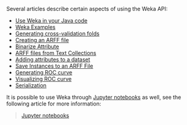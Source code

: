 Several articles describe certain aspects of using the Weka API:

* [Use Weka in your Java code](use_weka_in_your_java_code.md)
* [Weka Examples](weka_examples.md)
* [Generating cross-validation folds](generating_cv_folds.md)
* [Creating an ARFF file](creating_arff_file.md)
* [Binarize Attribute](binarize_attribute.md)
* [ARFF files from Text Collections](arff_from_text_collections.md)
* [Adding attributes to a dataset](adding_attributes_to_dataset.md)
* [Save Instances to an ARFF File](save_instances_to_arff.md)
* [Generating ROC curve](generating_roc_curve.md)
* [Visualizing ROC curve](visualizing_roc_curve.md)
* [Serialization](serialization.md)

It is possible to use Weka through [Jupyter notebooks](https://jupyter.org/) 
as well, see the following article for more information:
> [Jupyter notebooks](jupyter_notebooks.md)

